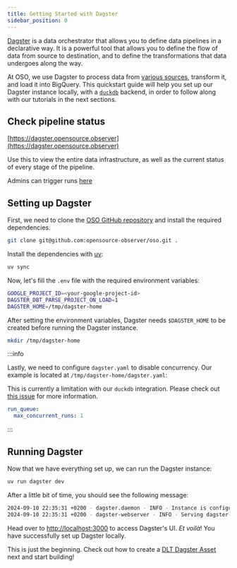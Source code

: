 ```yaml
---
title: Getting Started with Dagster
sidebar_position: 0
---
```


[Dagster](https://dagster.io) is a data orchestrator that allows you to define
data pipelines in a declarative way. It is a powerful tool that allows you to
define the flow of data from source to destination, and to define the
transformations that data undergoes along the way.

At OSO, we use Dagster to process data from
[various sources](https://github.com/opensource-observer/oso/tree/main/warehouse/oso_dagster/assets),
transform it, and load it into BigQuery. This quickstart guide will help you set
up our Dagster instance locally, with a [`duckdb`](http://duckdb.org/) backend,
in order to follow along with our tutorials in the next sections.

## Check pipeline status

[https://dagster.opensource.observer](https://dagster.opensource.observer)

Use this to view the entire data infrastructure,
as well as the current status of every stage of the pipeline.

Admins can trigger runs
[here](https://admin-dagster.opensource.observer/)

## Setting up Dagster

First, we need to clone the
[OSO GitHub repository](http://github.com/opensource-observer/oso) and install
the required dependencies.

```sh
git clone git@github.com:opensource-observer/oso.git .
```

Install the dependencies with
[uv](https://docs.astral.sh/uv/):

```sh
uv sync
```

Now, let's fill the `.env` file with the required environment variables:

```sh
GOOGLE_PROJECT_ID=<your-google-project-id>
DAGSTER_DBT_PARSE_PROJECT_ON_LOAD=1
DAGSTER_HOME=/tmp/dagster-home
```

After setting the environment variables, Dagster needs `$DAGSTER_HOME` to be
created before running the Dagster instance.

```sh
mkdir /tmp/dagster-home
```

:::info

Lastly, we need to configure `dagster.yaml` to disable concurrency. Our example
is located at `/tmp/dagster-home/dagster.yaml`:

This is currently a limitation with our `duckdb` integration. Please check out
[this issue](https://github.com/opensource-observer/oso/issues/2040#issue-2503231601)
for more information.

```yaml
run_queue:
  max_concurrent_runs: 1
```

:::

## Running Dagster

Now that we have everything set up, we can run the Dagster instance:

```sh
uv run dagster dev
```

After a little bit of time, you should see the following message:

```sh
2024-09-10 22:35:31 +0200 - dagster.daemon - INFO - Instance is configured with the following daemons: ['AssetDaemon', 'BackfillDaemon', 'QueuedRunCoordinatorDaemon', 'SchedulerDaemon', 'SensorDaemon']
2024-09-10 22:35:31 +0200 - dagster-webserver - INFO - Serving dagster-webserver on http://127.0.0.1:3000 in process 1095
```

Head over to [http://localhost:3000](http://localhost:3000) to access Dagster's
UI. _Et voilà_! You have successfully set up Dagster locally.

This is just the beginning. Check out how to create a
[DLT Dagster Asset](../../contribute-data/api-crawling/index.md) next and start building!
